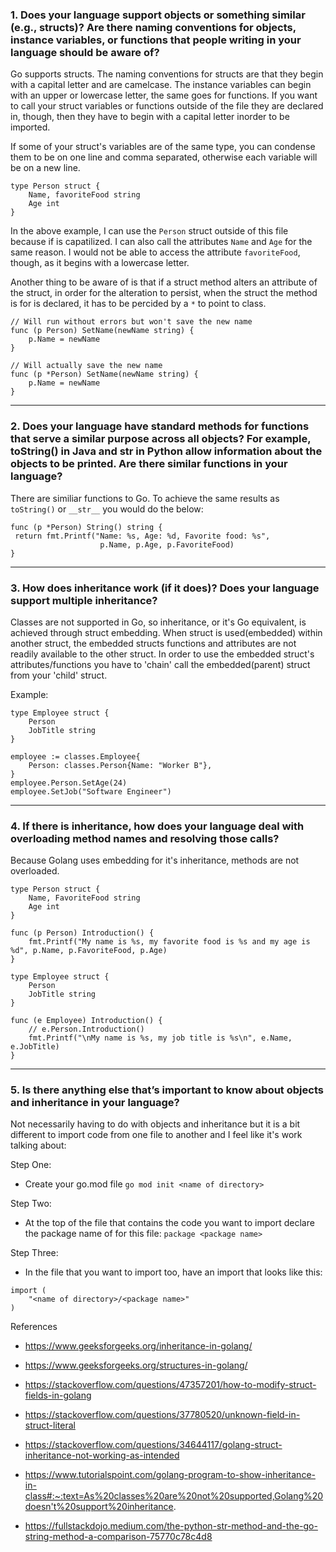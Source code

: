 ### 1. Does your language support objects or something similar (e.g., structs)? Are there naming conventions for objects, instance variables, or functions that people writing in your language should be aware of?

Go supports structs. The naming conventions for structs are that they begin with a capital letter and are camelcase. The instance variables can begin with an upper or lowercase letter, the same goes for functions. If you want to call your struct variables or functions outside of the file they are declared in, though, then they have to begin with a capital letter inorder to be imported.

If some of your struct's variables are of the same type, you can condense them to be on one line and comma separated, otherwise each variable will be on a new line.

```
type Person struct {
	Name, favoriteFood string
	Age int
}
```

In the above example, I can use the `Person` struct outside of this file because if is capatilized. I can also call the attributes `Name` and `Age` for the same reason. I would not be able to access the attribute `favoriteFood`, though, as it begins with a lowercase letter.

Another thing to be aware of is that if a struct method alters an attribute of the struct, in order for the alteration to persist, when the struct the method is for is declared, it has to be percided by a `*` to point to class.

```
// Will run without errors but won't save the new name
func (p Person) SetName(newName string) {
	p.Name = newName
}

// Will actually save the new name
func (p *Person) SetName(newName string) {
	p.Name = newName
}
```
***
### 2. Does your language have standard methods for functions that serve a similar purpose across all objects? For example, toString() in Java and __str__ in Python allow information about the objects to be printed. Are there similar functions in your language?

There are similiar functions to Go. To achieve the same results as `toString()` or `__str__` you would do the below:

```
func (p *Person) String() string {
 return fmt.Printf("Name: %s, Age: %d, Favorite food: %s",
                    p.Name, p.Age, p.FavoriteFood)
}
```

***
### 3. How does inheritance work (if it does)? Does your language support multiple inheritance?

Classes are not supported in Go, so inheritance, or it's Go equivalent, is achieved through struct embedding. When struct is used(embedded) within another struct, the embedded structs functions and attributes are not readily available to the other struct. In order to use the embedded struct's attributes/functions you have to 'chain' call the embedded(parent) struct from your 'child' struct.

Example:
```
type Employee struct {
	Person
	JobTitle string
}

employee := classes.Employee{
	Person: classes.Person{Name: "Worker B"},
}
employee.Person.SetAge(24)
employee.SetJob("Software Engineer")
```
***
### 4. If there is inheritance, how does your language deal with overloading method names and resolving those calls?

Because Golang uses embedding for it's inheritance, methods are not overloaded.

```
type Person struct {
	Name, FavoriteFood string
	Age int
}

func (p Person) Introduction() {
	fmt.Printf("My name is %s, my favorite food is %s and my age is %d", p.Name, p.FavoriteFood, p.Age)
}

type Employee struct {
	Person
	JobTitle string
}

func (e Employee) Introduction() {
	// e.Person.Introduction()
	fmt.Printf("\nMy name is %s, my job title is %s\n", e.Name, e.JobTitle)
}
```

***
### 5. Is there anything else that’s important to know about objects and inheritance in your language?

Not necessarily having to do with objects and inheritance but it is a bit different to import code from one file to another and I feel like it's work talking about:

Step One: 
- Create your go.mod file `go mod init <name of directory>`

Step Two:
- At the top of the file that contains the code you want to import declare the package name of for this file: `package <package name>`

Step Three:
- In the file that you want to import too, have an import that looks like this:
```
import (
	"<name of directory>/<package name>"
)
```

References

- https://www.geeksforgeeks.org/inheritance-in-golang/

- https://www.geeksforgeeks.org/structures-in-golang/

- https://stackoverflow.com/questions/47357201/how-to-modify-struct-fields-in-golang

- https://stackoverflow.com/questions/37780520/unknown-field-in-struct-literal

- https://stackoverflow.com/questions/34644117/golang-struct-inheritance-not-working-as-intended

- https://www.tutorialspoint.com/golang-program-to-show-inheritance-in-class#:~:text=As%20classes%20are%20not%20supported,Golang%20doesn't%20support%20inheritance.

- https://fullstackdojo.medium.com/the-python-str-method-and-the-go-string-method-a-comparison-75770c78c4d8
